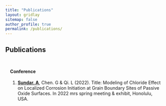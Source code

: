 ```yaml
---
title: "Publications"
layout: gridlay
sitemap: false
author_profile: true
permalink: /publications/
---
```


<style>
.jumbotron{
    padding:3%;
    padding-bottom:10px;
    padding-top:10px;
    margin-top:10px;
    margin-bottom:30px;
}
</style>

## Publications

<style>
img{
  border-radius: 10px;
}
.col-md-3 {
  margin-top:10px;
  margin-bottom:10px;
  padding:0px;
  display:block;
  overflow:hidden;
  text-align:center;
  display: table-cell;
  background: white;
  border-radius: 20px;
  height: auto;
  <!-- border: 1px solid black; -->
}
iframe {
  margin:0;
  padding:0;
  width: 175px;
  display: inline;
  vertical-align: middle;
}
</style>


<div class="jumbotron">
<div class="row align-items-end">
<div class="col-md-12 col-sm-12">
 <h4>Conference</h4>
 <ol>
 <li><u><b>Sundar. A</b></u>, Chen. G & Qi. L (2022). Title: Modeling of Chloride Effect on Localized Corrosion Initiation at Grain Boundary Sites of Passive Oxide Surfaces. In 2022 mrs spring meeting & exhibit, Honolulu, USA.<br></li>
 </ol>
</div>
</div>
</div>
